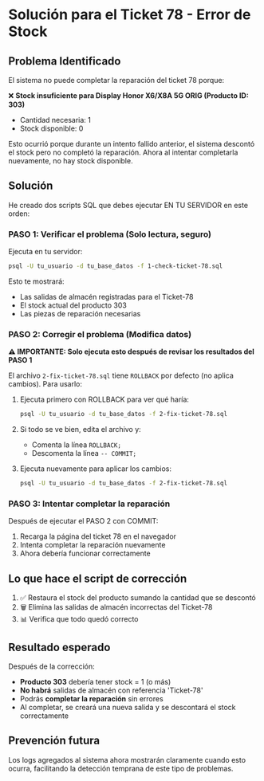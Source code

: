 # Solución para el Ticket 78 - Error de Stock

## Problema Identificado

El sistema no puede completar la reparación del ticket 78 porque:

❌ **Stock insuficiente para Display Honor X6/X8A 5G ORIG (Producto ID: 303)**
- Cantidad necesaria: 1
- Stock disponible: 0

Esto ocurrió porque durante un intento fallido anterior, el sistema descontó el stock pero no completó la reparación. Ahora al intentar completarla nuevamente, no hay stock disponible.

## Solución

He creado dos scripts SQL que debes ejecutar EN TU SERVIDOR en este orden:

### PASO 1: Verificar el problema (Solo lectura, seguro)

Ejecuta en tu servidor:

```bash
psql -U tu_usuario -d tu_base_datos -f 1-check-ticket-78.sql
```

Esto te mostrará:
- Las salidas de almacén registradas para el Ticket-78
- El stock actual del producto 303
- Las piezas de reparación necesarias

### PASO 2: Corregir el problema (Modifica datos)

**⚠️ IMPORTANTE: Solo ejecuta esto después de revisar los resultados del PASO 1**

El archivo `2-fix-ticket-78.sql` tiene `ROLLBACK` por defecto (no aplica cambios). Para usarlo:

1. Ejecuta primero con ROLLBACK para ver qué haría:
   ```bash
   psql -U tu_usuario -d tu_base_datos -f 2-fix-ticket-78.sql
   ```

2. Si todo se ve bien, edita el archivo y:
   - Comenta la línea `ROLLBACK;`
   - Descomenta la línea `-- COMMIT;`
   
3. Ejecuta nuevamente para aplicar los cambios:
   ```bash
   psql -U tu_usuario -d tu_base_datos -f 2-fix-ticket-78.sql
   ```

### PASO 3: Intentar completar la reparación

Después de ejecutar el PASO 2 con COMMIT:

1. Recarga la página del ticket 78 en el navegador
2. Intenta completar la reparación nuevamente
3. Ahora debería funcionar correctamente

## Lo que hace el script de corrección

1. ✅ Restaura el stock del producto sumando la cantidad que se descontó
2. 🗑️ Elimina las salidas de almacén incorrectas del Ticket-78
3. 📊 Verifica que todo quedó correcto

## Resultado esperado

Después de la corrección:
- **Producto 303** debería tener stock = 1 (o más)
- **No habrá** salidas de almacén con referencia 'Ticket-78'
- Podrás **completar la reparación** sin errores
- Al completar, se creará una nueva salida y se descontará el stock correctamente

## Prevención futura

Los logs agregados al sistema ahora mostrarán claramente cuando esto ocurra, facilitando la detección temprana de este tipo de problemas.

